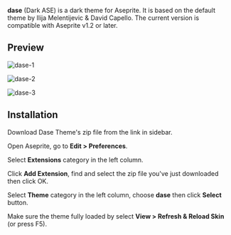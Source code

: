 **dase** (Dark ASE) is a dark theme for Aseprite. It is based on the default theme by Ilija Melentijevic & David Capello. The current version is compatible with Aseprite v1.2 or later.

## Preview

![dase-1](/dase-theme/assets/img/dase-1.jpg)

![dase-2](/dase-theme/assets/img/dase-2.jpg)

![dase-3](/dase-theme/assets/img/dase-3.jpg)

## Installation
Download Dase Theme's zip file from the link in sidebar.

Open Aseprite, go to **Edit > Preferences**.

Select **Extensions** category in the left column.

Click **Add Extension**, find and select the zip file you've just downloaded then click OK.

Select **Theme** category in the left column, choose **dase** then click **Select** button.

Make sure the theme fully loaded by select **View > Refresh & Reload Skin** (or press F5).
